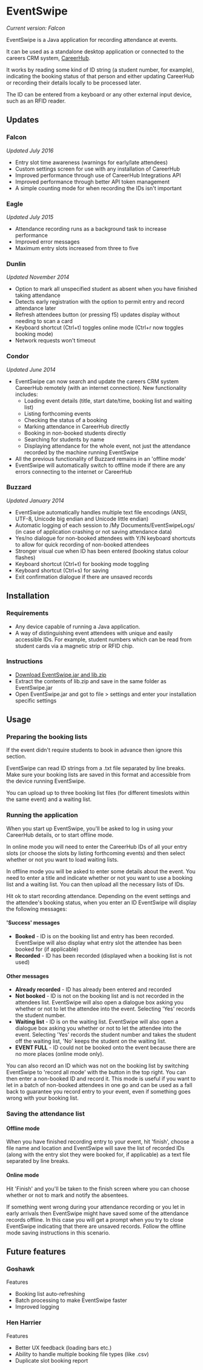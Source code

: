 # EventSwipe

*Current version: Falcon*

EventSwipe is a Java application for recording attendance at events.

It can be used as a standalone desktop application or connected to the careers CRM system, [CareerHub](http://careerhub.info/).

It works by reading some kind of ID string (a student number, for example), indicating the booking status of that person and either updating CareerHub or recording their details locally to be processed later.

The ID can be entered from a keyboard or any other external input device, such as an RFID reader.

## Updates

### Falcon

*Updated July 2016*

* Entry slot time awareness (warnings for early/late attendees)
* Custom settings screen for use with any installation of CareerHub
* Improved performance through use of CareerHub Integrations API
* Improved performance through better API token management
* A simple counting mode for when recording the IDs isn't important

### Eagle

*Updated July 2015*

* Attendance recording runs as a background task to increase performance
* Improved error messages
* Maximum entry slots increased from three to five

### Dunlin

*Updated November 2014*

* Option to mark all unspecified student as absent when you have finished taking attendance
* Detects early registration with the option to permit entry and record attendance later
* Refresh attendees button (or pressing f5) updates display without needing to scan a card
* Keyboard shortcut (Ctrl+t) toggles online mode (Ctrl+r now toggles booking mode)
* Network requests won't timeout

### Condor

*Updated June 2014*

* EventSwipe can now search and update the careers CRM system CareerHub remotely (with an internet connection). New functionality includes:
	* Loading event details (title, start date/time, booking list and waiting list)
	* Listing forthcoming events
	* Checking the status of a booking
	* Marking attendance in CareerHub directly
	* Booking in non-booked students directly
	* Searching for students by name
	* Displaying attendance for the whole event, not just the attendance recorded by the machine running EventSwipe
* All the previous functionality of Buzzard remains in an 'offline mode'
* EventSwipe will automatically switch to offline mode if there are any errors connecting to the internet or CareerHub

### Buzzard

*Updated January 2014*

* EventSwipe automatically handles multiple text file encodings (ANSI, UTF-8, Unicode big endian and Unicode little endian)
* Automatic logging of each session to /My Documents/EventSwipeLogs/ (in case of application crashing or not saving attendance data)
* Yes/no dialogue for non-booked attendees with Y/N keyboard shortcuts to allow for quick recording of non-booked attendees
* Stronger visual cue when ID has been entered (booking status colour flashes)
* Keyboard shortcut (Ctrl+t) for booking mode toggling
* Keyboard shortcut (Ctrl+s) for saving
* Exit confirmation dialogue if there are unsaved records

## Installation

### Requirements

* Any device capable of running a Java application.
* A way of distinguishing event attendees with unique and easily accessible IDs. For example, student numbers which can be read from student cards via a magnetic strip or RFID chip.

### Instructions

* [Download EventSwipe.jar and lib.zip](https://bitbucket.org/mattwildman/eventswipe/downloads)
* Extract the contents of lib.zip and save in the same folder as EventSwipe.jar
* Open EventSwipe.jar and got to file > settings and enter your installation specific settings

## Usage

### Preparing the booking lists

If the event didn't require students to book in advance then ignore this section.

EventSwipe can read ID strings from a .txt file separated by line breaks. Make sure your booking lists are saved in this format and accessible from the device running EventSwipe. 

You can upload up to three booking list files (for different timeslots within the same event) and a waiting list.

### Running the application

When you start up EventSwipe, you'll be asked to log in using your CareerHub details, or to start offline mode.

In online mode you will need to enter the CareerHub IDs of all your entry slots (or choose the slots by listing forthcoming events) and then select whether or not you want to load waiting lists.

In offline mode you will be asked to enter some details about the event. You need to enter a title and indicate whether or not you want to use a booking list and a waiting list. You can then upload all the necessary lists of IDs.

Hit ok to start recording attendance. Depending on the event settings and the attendee's booking status, when you enter an ID EventSwipe will display the following messages:

#### 'Success' messages

* __Booked__ - ID is on the booking list and entry has been recorded. EventSwipe will also display what entry slot the attendee has been booked for (if applicable)
* __Recorded__ - ID has been recorded (displayed when a booking list is not used) 

#### Other messages

* __Already recorded__ - ID has already been entered and recorded
* __Not booked__ - ID is not on the booking list and is not recorded in the attendees list. EventSwipe will also open a dialogue box asking you whether or not to let the attendee into the event. Selecting 'Yes' records the student number.
* __Waiting list__ - ID is on the waiting list. EventSwipe will also open a dialogue box asking you whether or not to let the attendee into the event. Selecting 'Yes' records the student number and takes the student off the waiting list, 'No' keeps the student on the waiting list.
* __EVENT FULL__ - ID could not be booked onto the event because there are no more places (online mode only).

You can also record an ID which was not on the booking list by switching EventSwipe to 'record all mode' with the button in the top right. You can then enter a non-booked ID and record it. This mode is useful if you want to let in a batch of non-booked attendees in one go and can be used as a fall back to guarantee you record entry to your event, even if something goes wrong with your booking list.

### Saving the attendance list

#### Offline mode

When you have finished recording entry to your event, hit 'finish', choose a file name and location and EventSwipe will save the list of recorded IDs (along with the entry slot they were booked for, if applicable) as a text file separated by line breaks.

#### Online mode

Hit 'Finish' and you'll be taken to the finish screen where you can choose whether or not to mark and notify the absentees. 

If something went wrong during your attendance recording or you let in early arrivals then EventSwipe might have saved some of the attendance records offline. In this case you will get a prompt when you try to close EventSwipe indicating that there are unsaved records. Follow the offline mode saving instructions in this scenario.

## Future features

### Goshawk

Features

* Booking list auto-refreshing
* Batch processing to make EventSwipe faster
* Improved logging

### Hen Harrier

Features

* Better UX feedback (loading bars etc.)
* Ability to handle multiple booking file types (like .csv)
* Duplicate slot booking report
